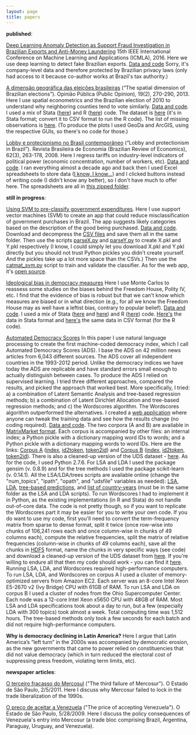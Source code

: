 ```yaml
---
layout: page
title: papers
---
```


<strong>published</strong>:

<a href="http://ieeexplore.ieee.org/document/7838276/">Deep Learning Anomaly Detection as Support Fraud Investigation in Brazilian Exports and Anti-Money Laundering</a> 15th IEEE International Conference on Machine Learning and Applications (ICMLA), 2016. Here we use deep learning to detect fake Brazilian exports. <u>Data and code</u> Sorry, it's company-level data and therefore protected by Brazilian privacy laws (only had access to it because co-author works at Brazil's tax authority.)

<a href="http://www.cesop.unicamp.br/site/htm/arquivo_artigo_revista.php?art=390">A dimensão geográfica das eleições brasileiras</a> (“The spatial dimension of Brazilian elections”). Opinião Pública (Public Opinion), 19(2), 270-290, 2013. Here I use spatial econometrics and the Brazilian election of 2010 to understand why neighboring counties tend to vote similarly. <u>Data and code</u>. I used a mix of Stata (<a href="https://gist.github.com/thiagomarzagao/0542e82973ea86d78a03">here</a>) and R (<a href="https://gist.github.com/thiagomarzagao/fd1d86ec744b6d6430c3">here</a>) code. The dataset is <a href="https://s3.amazonaws.com/thiagomarzagao/Brazil2010election.dta">here</a> (it's in Stata format; convert it to CSV format to run the R code). The list of missing observations is <a href="https://s3.amazonaws.com/thiagomarzagao/missingdata.xlsx">here</a>. (To produce the plots I used GeoDa and ArcGIS, using the respective GUIs, so there's no code for those.)

<a href="http://www.scielo.br/pdf/rbe/v62n3/a02v62n3.pdf">Lobby e protecionismo no Brasil contemporâneo</a> (“Lobby and protectionism in Brazil”). Revista Brasileira de Economia (Brazilian Review of Economics), 62(3), 263-178, 2008. Here I regress tariffs on industry-level indicators of political power (economic concentration, number of workers, etc). <u>Data and code</u>. I ran everything almost a decade ago and back then I used Excel spreadsheets to store data (<a href="http://lemire.me/blog/archives/2014/05/23/you-shouldnt-use-a-spreadsheet-for-important-work-i-mean-it/">I know, I know...</a>) and I clicked buttons instead of writing code (I didn't know any better), so I don't have much to offer here. The spreadsheets are all in <a href="https://s3.amazonaws.com/thiagomarzagao/REPLICATION+MATERIAL.zip">this zipped folder</a>.

<strong>still in progress</strong>:

[Using SVM to pre-classify government expenditures](http://arxiv.org/abs/1601.02680)<a name="classify">.</a> Here I use support vector machines (SVM) to create an app that could reduce misclassification of government purchases in Brazil. The app suggests likely categories based on the description of the good being purchased. <u>Data and code</u>. Download and decompress the [CSV files](https://s3.amazonaws.com/thiagomarzagao/catmat.tar.gz) and save them all in the same folder. Then use the scripts [parseX.py](https://gist.github.com/thiagomarzagao/54a1f8eb31d99be23972) and [parseY.py](https://gist.github.com/thiagomarzagao/64c264f969112193d7fa) to create X.pkl and Y.pkl respectively (I know, I could simply let you download X.pkl and Y.pkl directly but you should not trust Python pickles you didn't create yourself. And the pickles take up a lot more space than the CSVs.) Then use the [catmat_svm.py](https://gist.github.com/thiagomarzagao/6fb7928988cf1fd8e159) script to train and validate the classifier. As for the web app, it's [open source](https://github.com/thiagomarzagao/catmatfinder).

<a href="http://ssrn.com/abstract=2412328">Ideological bias in democracy measures</a> Here I use Monte Carlos to reassess some studies on the biases behind the Freedom House, Polity IV, etc. I find that the evidence of bias is robust but that we can't know which measures are biased or in what direction (e.g., for all we know the Freedom House may as well have a leftist bias, contrary to popular belief). <u>Data and code</u>. I used a mix of Stata (<a href="https://gist.github.com/thiagomarzagao/e49541433d474d11d1fb">here</a> and <a href="https://gist.github.com/thiagomarzagao/18fed6a8afbb484e0c9c">here</a>) and R (<a href="https://gist.github.com/thiagomarzagao/c916e2a3ce77ea23d9a8">here</a>) code. <a href="http://s3.amazonaws.com/thiagomarzagao/data-bollenpaxton.dta">Here's</a> the data in Stata format and <a href="https://s3.amazonaws.com/thiagomarzagao/bollenpaxtondata.csv">here's</a> the same data in CSV format (for the R code).

<a href="http://arxiv.org/abs/1502.06161">Automated Democracy Scores</a> In this paper I use natural language processing to create the first machine-coded democracy index, which I call Automated Democracy Scores (ADS). I base the ADS on 42 million news articles from 6,043 different sources. The ADS cover all independent countries in the 1993-2012 period. Unlike the democracy indices we have today the ADS are replicable and have standard errors small enough to actually distinguish between cases.
To produce the ADS I relied on supervised learning. I tried three different approaches, compared the results, and picked the approach that worked best. More specifically, I tried: a) a combination of Latent Semantic Analysis and tree-based regression methods; b) a combination of Latent Dirichlet Allocation and tree-based regression methods; and c) the Wordscores algorithm. The Wordscores algorithm outperformed the alternatives. I created a <a href="http://democracy-scores.org">web application</a> where anyone can tweak the training data and see how the results change (no coding required). <u>Data and code</u>. The two corpora (A and B) are available in <a href="http://math.nist.gov/MatrixMarket/formats.html#MMformat">MatrixMarket format</a>. Each corpus is accompanied by other files: an internal index; a Python pickle with a dictionary mapping word IDs to words; and a Python pickle with a dictionary mapping words to word IDs. Here are the links: <a href="https://s3.amazonaws.com/thiagomarzagao/corpora_a/corpora_a.mm">Corpus A</a> (<a href="https://s3.amazonaws.com/thiagomarzagao/corpora_a/corpora_a.mm.index">index</a>, <a href="https://s3.amazonaws.com/thiagomarzagao/corpora_a/corpora_a_id2token">id2token</a>, <a href="https://s3.amazonaws.com/thiagomarzagao/corpora_a/corpora_a_token2id">token2id</a>) and <a href="https://s3.amazonaws.com/thiagomarzagao/corpora_b/corpora_b.mm">Corpus B</a> (<a href="https://s3.amazonaws.com/thiagomarzagao/corpora_b/corpora_b.mm.index">index</a>, <a href="https://s3.amazonaws.com/thiagomarzagao/corpora_b/corpora_b_id2token">id2token</a>, <a href="https://s3.amazonaws.com/thiagomarzagao/corpora_b/corpora_b_token2id">token2id</a>). There is also a cleaned-up version of the UDS dataset - <a href="https://s3.amazonaws.com/thiagomarzagao/uds.csv">here</a>. As for the code, I used Python 2.7.6. For LSA and LDA I used the package gensim (v. 0.8.9) and for the tree methods I used the package scikit-learn (v. 0.14.1). All the LSA/LDA/trees scripts are available online (change the "num_topics", "ipath", "opath", and "udsfile" variables as needed): <a href="https://gist.github.com/thiagomarzagao/1b7ecc3335f758fdf713">LSA</a>, <a href="https://gist.github.com/thiagomarzagao/459ebc07a0abe32407bd">LDA</a>, <a href="https://gist.github.com/thiagomarzagao/22cb3f26a750c9c7c2d3">tree-based predictions</a>, and <a href="https://gist.github.com/thiagomarzagao/116a40aadf70e52e5596">list of country-years</a> (must be in the same folder as the LSA and LDA scripts). To run Wordscores I had to implement it in Python, as the existing implementations (in R and Stata) do not handle out-of-core data. The code is not pretty though, so if you want to replicate the Wordscores part it may be easier for you to write your own code. If you do want to use my code, first you'll need to convert the term-frequency matrix from sparse to dense format, split it twice (once row-wise into chunks of 106,241 rows each and once column-wise in chunks of 49 columns each), compute the relative frequencies, split the matrix of relative frequencies (column-wise in chunks of 49 columns each), save all the chunks in <a href="www.hdfgroup.org/HDF5/">HDF5</a> format, name the chunks in very specific ways (see code) and download a cleaned-up version of the UDS dataset from <a href="https://s3.amazonaws.com/thiagomarzagao/uds.csv">here</a>. If you're willing to endure all that then my code should work - you can find it <a href="https://gist.github.com/thiagomarzagao/406be950a4fb67af3bde">here</a>. 
Running LSA, LDA, and Wordscores required high-performance computers. To run LSA, LDA, and Wordscores on corpus A I used a cluster of memory-optimized servers from Amazon EC2. Each server was an 8-core Intel Xeon E5-2670 v2 (Ivy Bridge) CPU with 61GB of RAM. To run LSA and LDA on corpus B I used a cluster of nodes from the Ohio Supercomputer Center. Each node was a 12-core Intel Xeon x5650 CPU with 48GB of RAM. Most LSA and LDA specifications took about a day to run, but a few (especially LDA with 300 topics) took almost a week. Total computing time was 1,512 hours. The tree-based methods only took a few seconds for each batch and did not require high-performance computers.

**Why is democracy declining in Latin America?** Here I argue that Latin America’s “left turn” in the 2000s was accompanied by democratic erosion, as the new governments that came to power relied on constituencies that did not value democracy (which in turn reduced the electoral cost of suppressing press freedom, violating term limits, etc).

<strong>newspaper articles</strong>:

<a href="http://www.estadao.com.br/noticias/impresso,o-terceiro-fracasso-do-mercosul,675591,0.htm">O terceiro fracasso do Mercosul</a> ("The third failure of Mercosur"). O Estado de São Paulo, 2/5/2011. Here I discuss why Mercosur failed to lock in the trade liberalization of the 1990s.

<a href="http://www.imil.org.br/artigos/o-preco-de-aceitar-a-venezuela/">O preço de aceitar a Venezuela</a> ("The price of accepting Venezuela"). O Estado de São Paulo, 5/28/2009. Here I discuss the policy consequences of Venezuela's entry into Mercosur (a trade bloc comprising Brazil, Argentina, Paraguay, Uruguay, and Venezuela).